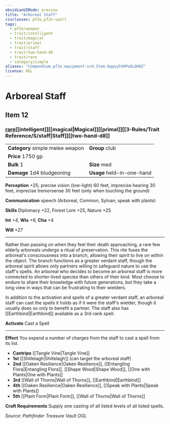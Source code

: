```yaml
---
obsidianUIMode: preview
title: "Arboreal Staff"
cssclasses: pf2e,pf2e-spell
tags:
  - pf2e/weapon
  - trait/intelligent
  - trait/magical
  - trait/primal
  - trait/staff
  - trait/two-hand-d8
  - trait/rare
  - category/simple
aliases: "Compendium.pf2e.equipment-srd.Item.6qqsyhVHPo8LQH8Z"
license: OGL
---
```

# Arboreal Staff
## Item 12
### [rare](rare.md "Rare Rarity Trait")[[intelligent]][[magical|Magical]][[primal]][[3-Rules/Trait Reference/S/staff|Staff]][[two-hand-d8]]

|  |  |
| -- | -- |
| **Category** simple melee weapon | **Group** club |
| **Price** 1750 gp |  |
| **Bulk** 1 | **Size** med |
| **Damage** 1d4 bludgeoning  | **Usage** held-in-one-hand |



**Perception** +25; precise vision (low-light) 60 feet, imprecise hearing 30 feet, imprecise tremorsense 30 feet (only when touching the ground)

**Communication** speech (Arboreal, Common, Sylvan; speak with plants)

**Skills** Diplomacy +22, Forest Lore +25, Nature +25

**Int** +4, **Wis** +6, **Cha** +4

**Will** +27

* * *

Rather than passing on when they feel their death approaching, a rare few elderly arboreals undergo a ritual of preservation. This rite fuses the arboreal's consciousness into a branch, allowing their spirit to live on within the object. The branch functions as a greater verdant staff, though the arboreal spirit allows only partners willing to safeguard nature to use the staff's spells. An arboreal who decides to become an arboreal staff is more connected to shorter-lived species than others of their kind. Most choose to endure to share their knowledge with future generations, but they take a long view in ways that can be frustrating to their wielders.

In addition to the activation and spells of a greater verdant staff, an arboreal staff can cast the spells it holds as if it were the staff's wielder, though it usually does so only to benefit a partner. The staff also has [[Earthbind|Earthbind]] available as a 3rd-rank spell.

**Activate** Cast a Spell

* * *

**Effect** You expend a number of charges from the staff to cast a spell from its list.

*   **Cantrips** [[Tangle Vine|Tangle Vine]]
*   **1st** [[Shillelagh|Shillelagh]] (can target the arboreal staff)
*   **2nd** [[Oaken Resilience|Oaken Resilience]], [[Entangling Flora|Entangling Flora]], [[Shape Wood|Shape Wood]], [[One with Plants|One with Plants]]
*   **3rd** [[Wall of Thorns|Wall of Thorns]], [[Earthbind|Earthbind]]
*   **4th** [[Oaken Resilience|Oaken Resilience]], [[Speak with Plants|Speak with Plants]]
*   **5th** [[Plant Form|Plant Form]], [[Wall of Thorns|Wall of Thorns]]

**Craft Requirements** Supply one casting of all listed levels of all listed spells.

*Source: Pathfinder Treasure Vault*
*OGL*